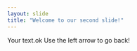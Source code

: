 ```yaml
---
layout: slide
title: "Welcome to our second slide!"
---
```

Your text.ok
Use the left arrow to go back!
